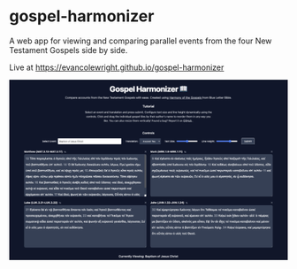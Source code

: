 # gospel-harmonizer

A web app for viewing and comparing parallel events from the four New Testament Gospels side by side.

Live at https://evancolewright.github.io/gospel-harmonizer

![Picture of the UI](./preview.png 'Preview of the UI')
